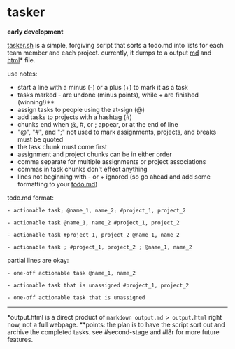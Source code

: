 tasker
===

**early development**

[tasker.sh](https://github.com/insubstudios/tasker/blob/master/tasker.sh) is a simple, forgiving script that sorts a todo.md into lists for each team member and each project. currently, it dumps to a output [md](https://github.com/insubstudios/tasker/blob/master/output.html) and [html](https://github.com/insubstudios/tasker/blob/master/output.html)* file.

use notes:

- start a line with a minus (-) or a plus (+) to mark it as a task
- tasks marked - are undone (minus points), while + are finished (winning!)**
- assign tasks to people using the at-sign (@)
- add tasks to projects with a hashtag (#) 
- chunks end when @, #, or ; appear, or at the end of line
- "@", "#", and ";" not used to mark assignments, projects, and breaks must be quoted
- the task chunk must come first
- assignment and project chunks can be in either order
- comma separate for multiple assignments or project associations
- commas in task chunks don't effect anything
- lines not beginning with - or + ignored (so go ahead and add some formatting to your [todo.md](https://github.com/insubstudios/tasker/blob/master/todo.md))

todo.md format:

`- actionable task; @name_1, name_2; #project_1, project_2`

`- actionable task @name_1, name_2 #project_1, project_2`

`- actionable task #project_1, project_2 @name_1, name_2`

`- actionable task ; #project_1, project_2 ; @name_1, name_2`

partial lines are okay:

`- one-off actionable task @name_1, name_2`

`- actionable task that is unassigned #project_1, project_2`

`- one-off actionable task that is unassigned`

---

\*output.html is a direct product of `markdown output.md > output.html` right now, not a full webpage.
\*\*points: the plan is to have the script sort out and archive the completed tasks. see #second-stage and #l8r for more future features.
